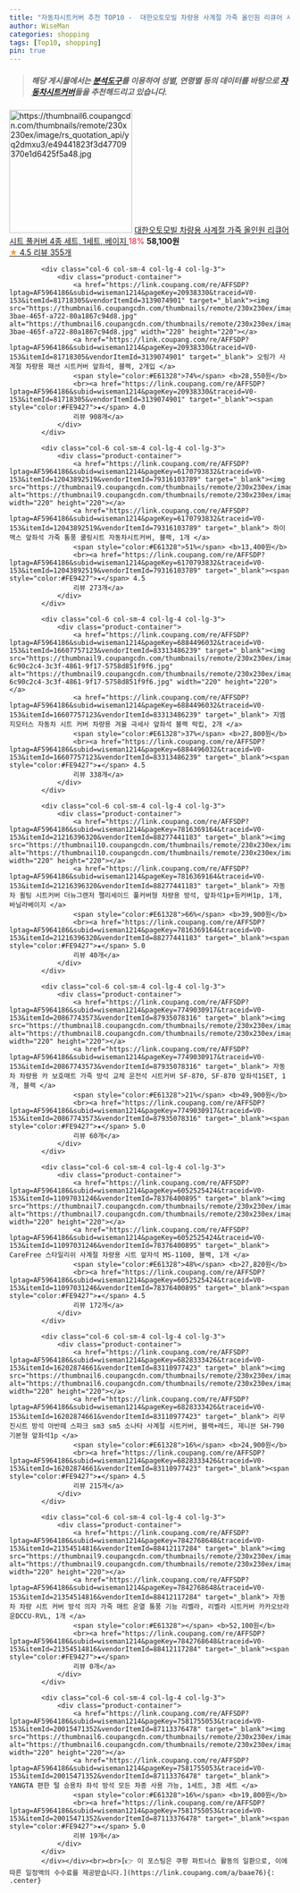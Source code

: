 ```yaml
---
title: "자동차시트커버 추천 TOP10 -  대한오토모빌 차량용 사계절 가죽 올인원 리큐어 시트 풀커버 4종 세트, 1세트, 베이지 "
author: WiseMan
categories: shopping
tags: [Top10, shopping]
pin: true
---
```


> ##### 해당 게시물에서는 [**분석도구**](https://itemscout.io/)를 이용하여 **성별**, **연령별** 등의 데이터를 바탕으로 [**자동차시트커버**](https://link.coupang.com/a/baae76)들을 추천해드리고 있습니다.
<div class="container"><div class="row">
            <div class="col-6 col-sm-4 col-lg-4 col-lg-3">
                <div class="product-container">
                    <a href="https://link.coupang.com/re/AFFSDP?lptag=AF5964186&subid=wiseman1214&pageKey=6538426446&traceid=V0-153&itemId=14560259798&vendorItemId=81802538732" target="_blank"><img src="https://thumbnail6.coupangcdn.com/thumbnails/remote/230x230ex/image/rs_quotation_api/yq2dmxu3/e49441823f3d47709370e1d6425f5a48.jpg" alt="https://thumbnail6.coupangcdn.com/thumbnails/remote/230x230ex/image/rs_quotation_api/yq2dmxu3/e49441823f3d47709370e1d6425f5a48.jpg" width="220" height="220"></a>
                    <a href="https://link.coupang.com/re/AFFSDP?lptag=AF5964186&subid=wiseman1214&pageKey=6538426446&traceid=V0-153&itemId=14560259798&vendorItemId=81802538732" target="_blank"> 대한오토모빌 차량용 사계절 가죽 올인원 리큐어 시트 풀커버 4종 세트, 1세트, 베이지 </a>
                    <span style="color:#E61328">18%</span> <b>58,100원</b>
                    <br><a href="https://link.coupang.com/re/AFFSDP?lptag=AF5964186&subid=wiseman1214&pageKey=6538426446&traceid=V0-153&itemId=14560259798&vendorItemId=81802538732" target="_blank"><span style="color:#FE9427">★</span> 4.5
                    리뷰 355개</a>
                </div>
            </div>
            
            <div class="col-6 col-sm-4 col-lg-4 col-lg-3">
                <div class="product-container">
                    <a href="https://link.coupang.com/re/AFFSDP?lptag=AF5964186&subid=wiseman1214&pageKey=20938330&traceid=V0-153&itemId=81718305&vendorItemId=3139074901" target="_blank"><img src="https://thumbnail6.coupangcdn.com/thumbnails/remote/230x230ex/image/product/image/vendoritem/2019/02/01/3139074901/d418d721-3bae-465f-a722-80a1867c94d8.jpg" alt="https://thumbnail6.coupangcdn.com/thumbnails/remote/230x230ex/image/product/image/vendoritem/2019/02/01/3139074901/d418d721-3bae-465f-a722-80a1867c94d8.jpg" width="220" height="220"></a>
                    <a href="https://link.coupang.com/re/AFFSDP?lptag=AF5964186&subid=wiseman1214&pageKey=20938330&traceid=V0-153&itemId=81718305&vendorItemId=3139074901" target="_blank"> 오링가 사계절 차량용 패션 시트커버 앞좌석, 블랙, 2개입 </a>
                    <span style="color:#E61328">74%</span> <b>28,550원</b>
                    <br><a href="https://link.coupang.com/re/AFFSDP?lptag=AF5964186&subid=wiseman1214&pageKey=20938330&traceid=V0-153&itemId=81718305&vendorItemId=3139074901" target="_blank"><span style="color:#FE9427">★</span> 4.0
                    리뷰 908개</a>
                </div>
            </div>
            
            <div class="col-6 col-sm-4 col-lg-4 col-lg-3">
                <div class="product-container">
                    <a href="https://link.coupang.com/re/AFFSDP?lptag=AF5964186&subid=wiseman1214&pageKey=6170793832&traceid=V0-153&itemId=12043892519&vendorItemId=79316103789" target="_blank"><img src="https://thumbnail9.coupangcdn.com/thumbnails/remote/230x230ex/image/rs_quotation_api/cusldlbl/8accaa59efe34cb1b26d20f21e4bb9c1.jpg" alt="https://thumbnail9.coupangcdn.com/thumbnails/remote/230x230ex/image/rs_quotation_api/cusldlbl/8accaa59efe34cb1b26d20f21e4bb9c1.jpg" width="220" height="220"></a>
                    <a href="https://link.coupang.com/re/AFFSDP?lptag=AF5964186&subid=wiseman1214&pageKey=6170793832&traceid=V0-153&itemId=12043892519&vendorItemId=79316103789" target="_blank"> 하이맥스 앞좌석 가죽 통풍 쿨링시트 자동차시트커버, 블랙, 1개 </a>
                    <span style="color:#E61328">51%</span> <b>13,400원</b>
                    <br><a href="https://link.coupang.com/re/AFFSDP?lptag=AF5964186&subid=wiseman1214&pageKey=6170793832&traceid=V0-153&itemId=12043892519&vendorItemId=79316103789" target="_blank"><span style="color:#FE9427">★</span> 4.5
                    리뷰 273개</a>
                </div>
            </div>
            
            <div class="col-6 col-sm-4 col-lg-4 col-lg-3">
                <div class="product-container">
                    <a href="https://link.coupang.com/re/AFFSDP?lptag=AF5964186&subid=wiseman1214&pageKey=6884496032&traceid=V0-153&itemId=16607757123&vendorItemId=83313486239" target="_blank"><img src="https://thumbnail9.coupangcdn.com/thumbnails/remote/230x230ex/image/retail/images/1247179782974248-6c90c2c4-3c3f-4861-9f17-5758d851f9f6.jpg" alt="https://thumbnail9.coupangcdn.com/thumbnails/remote/230x230ex/image/retail/images/1247179782974248-6c90c2c4-3c3f-4861-9f17-5758d851f9f6.jpg" width="220" height="220"></a>
                    <a href="https://link.coupang.com/re/AFFSDP?lptag=AF5964186&subid=wiseman1214&pageKey=6884496032&traceid=V0-153&itemId=16607757123&vendorItemId=83313486239" target="_blank"> 지엠지모터스 자동차 시트 커버 차량용 겨울 극세사 앞좌석 블랙 락킵, 2개 </a>
                    <span style="color:#E61328">37%</span> <b>27,800원</b>
                    <br><a href="https://link.coupang.com/re/AFFSDP?lptag=AF5964186&subid=wiseman1214&pageKey=6884496032&traceid=V0-153&itemId=16607757123&vendorItemId=83313486239" target="_blank"><span style="color:#FE9427">★</span> 4.5
                    리뷰 338개</a>
                </div>
            </div>
            
            <div class="col-6 col-sm-4 col-lg-4 col-lg-3">
                <div class="product-container">
                    <a href="https://link.coupang.com/re/AFFSDP?lptag=AF5964186&subid=wiseman1214&pageKey=7816369164&traceid=V0-153&itemId=21216396320&vendorItemId=88277441183" target="_blank"><img src="https://thumbnail10.coupangcdn.com/thumbnails/remote/230x230ex/image/vendor_inventory/fd8f/b5bc42dbb0582a145d370865aad38ac38a445a9a4589ceee197f010528d0.jpg" alt="https://thumbnail10.coupangcdn.com/thumbnails/remote/230x230ex/image/vendor_inventory/fd8f/b5bc42dbb0582a145d370865aad38ac38a445a9a4589ceee197f010528d0.jpg" width="220" height="220"></a>
                    <a href="https://link.coupang.com/re/AFFSDP?lptag=AF5964186&subid=wiseman1214&pageKey=7816369164&traceid=V0-153&itemId=21216396320&vendorItemId=88277441183" target="_blank"> 자동차 퀼팅 시트커버 더뉴그랜저 팰리세이드 풀커버형 차량용 방석, 앞좌석1p+등커버1p, 1개, 바닐라베이지 </a>
                    <span style="color:#E61328">66%</span> <b>39,900원</b>
                    <br><a href="https://link.coupang.com/re/AFFSDP?lptag=AF5964186&subid=wiseman1214&pageKey=7816369164&traceid=V0-153&itemId=21216396320&vendorItemId=88277441183" target="_blank"><span style="color:#FE9427">★</span> 5.0
                    리뷰 40개</a>
                </div>
            </div>
            
            <div class="col-6 col-sm-4 col-lg-4 col-lg-3">
                <div class="product-container">
                    <a href="https://link.coupang.com/re/AFFSDP?lptag=AF5964186&subid=wiseman1214&pageKey=7749030917&traceid=V0-153&itemId=20867743573&vendorItemId=87935078316" target="_blank"><img src="https://thumbnail8.coupangcdn.com/thumbnails/remote/230x230ex/image/vendor_inventory/6006/58a8f633bc9ff07829f14ccb38ed0033b3e77b17634e9bea22ca519b8828.jpg" alt="https://thumbnail8.coupangcdn.com/thumbnails/remote/230x230ex/image/vendor_inventory/6006/58a8f633bc9ff07829f14ccb38ed0033b3e77b17634e9bea22ca519b8828.jpg" width="220" height="220"></a>
                    <a href="https://link.coupang.com/re/AFFSDP?lptag=AF5964186&subid=wiseman1214&pageKey=7749030917&traceid=V0-153&itemId=20867743573&vendorItemId=87935078316" target="_blank"> 자동차 차량용 카 보호매트 가죽 방석 교체 운전석 시트커버 SF-870, SF-870 앞좌석1SET, 1개, 블랙 </a>
                    <span style="color:#E61328">21%</span> <b>49,900원</b>
                    <br><a href="https://link.coupang.com/re/AFFSDP?lptag=AF5964186&subid=wiseman1214&pageKey=7749030917&traceid=V0-153&itemId=20867743573&vendorItemId=87935078316" target="_blank"><span style="color:#FE9427">★</span> 5.0
                    리뷰 60개</a>
                </div>
            </div>
            
            <div class="col-6 col-sm-4 col-lg-4 col-lg-3">
                <div class="product-container">
                    <a href="https://link.coupang.com/re/AFFSDP?lptag=AF5964186&subid=wiseman1214&pageKey=6052525424&traceid=V0-153&itemId=11097031246&vendorItemId=78376400895" target="_blank"><img src="https://thumbnail7.coupangcdn.com/thumbnails/remote/230x230ex/image/rs_quotation_api/yan6tj7v/c2ff01c769e34faaa5a44c7425f4f049.jpg" alt="https://thumbnail7.coupangcdn.com/thumbnails/remote/230x230ex/image/rs_quotation_api/yan6tj7v/c2ff01c769e34faaa5a44c7425f4f049.jpg" width="220" height="220"></a>
                    <a href="https://link.coupang.com/re/AFFSDP?lptag=AF5964186&subid=wiseman1214&pageKey=6052525424&traceid=V0-153&itemId=11097031246&vendorItemId=78376400895" target="_blank"> CareFree 스타일리쉬 사계절 차량용 시트 앞자석 MS-1100, 블랙, 1개 </a>
                    <span style="color:#E61328">48%</span> <b>27,820원</b>
                    <br><a href="https://link.coupang.com/re/AFFSDP?lptag=AF5964186&subid=wiseman1214&pageKey=6052525424&traceid=V0-153&itemId=11097031246&vendorItemId=78376400895" target="_blank"><span style="color:#FE9427">★</span> 4.5
                    리뷰 172개</a>
                </div>
            </div>
            
            <div class="col-6 col-sm-4 col-lg-4 col-lg-3">
                <div class="product-container">
                    <a href="https://link.coupang.com/re/AFFSDP?lptag=AF5964186&subid=wiseman1214&pageKey=6828333426&traceid=V0-153&itemId=16202874661&vendorItemId=83110977423" target="_blank"><img src="https://thumbnail6.coupangcdn.com/thumbnails/remote/230x230ex/image/vendor_inventory/0800/4e0352b76840a66ee6eeea5f502868d8367cbcde517ac657818a109f5d8c.jpg" alt="https://thumbnail6.coupangcdn.com/thumbnails/remote/230x230ex/image/vendor_inventory/0800/4e0352b76840a66ee6eeea5f502868d8367cbcde517ac657818a109f5d8c.jpg" width="220" height="220"></a>
                    <a href="https://link.coupang.com/re/AFFSDP?lptag=AF5964186&subid=wiseman1214&pageKey=6828333426&traceid=V0-153&itemId=16202874661&vendorItemId=83110977423" target="_blank"> 리무진시트 방석 아반떼 스파크 sm3 sm5 소나타 사계절 시트커버, 블랙+레드, 제니븐 SH-790 기본형 앞좌석1p </a>
                    <span style="color:#E61328">16%</span> <b>24,900원</b>
                    <br><a href="https://link.coupang.com/re/AFFSDP?lptag=AF5964186&subid=wiseman1214&pageKey=6828333426&traceid=V0-153&itemId=16202874661&vendorItemId=83110977423" target="_blank"><span style="color:#FE9427">★</span> 4.5
                    리뷰 215개</a>
                </div>
            </div>
            
            <div class="col-6 col-sm-4 col-lg-4 col-lg-3">
                <div class="product-container">
                    <a href="https://link.coupang.com/re/AFFSDP?lptag=AF5964186&subid=wiseman1214&pageKey=7842768648&traceid=V0-153&itemId=21354514816&vendorItemId=88412117284" target="_blank"><img src="https://thumbnail9.coupangcdn.com/thumbnails/remote/230x230ex/image/vendor_inventory/d407/48003aed8d9d7926e13c30fdd49fc4c99f9d58d5d73596951f55511d9fdc.jpg" alt="https://thumbnail9.coupangcdn.com/thumbnails/remote/230x230ex/image/vendor_inventory/d407/48003aed8d9d7926e13c30fdd49fc4c99f9d58d5d73596951f55511d9fdc.jpg" width="220" height="220"></a>
                    <a href="https://link.coupang.com/re/AFFSDP?lptag=AF5964186&subid=wiseman1214&pageKey=7842768648&traceid=V0-153&itemId=21354514816&vendorItemId=88412117284" target="_blank"> 자동차 차량 시트 커버 방석 의자 가죽 매트 온열 통풍 기능 리벨라, 리벨라 시트커버 카카오브라운DCCU-RVL, 1개 </a>
                    <span style="color:#E61328"></span> <b>52,100원</b>
                    <br><a href="https://link.coupang.com/re/AFFSDP?lptag=AF5964186&subid=wiseman1214&pageKey=7842768648&traceid=V0-153&itemId=21354514816&vendorItemId=88412117284" target="_blank"><span style="color:#FE9427">★</span> 
                    리뷰 0개</a>
                </div>
            </div>
            
            <div class="col-6 col-sm-4 col-lg-4 col-lg-3">
                <div class="product-container">
                    <a href="https://link.coupang.com/re/AFFSDP?lptag=AF5964186&subid=wiseman1214&pageKey=7581755053&traceid=V0-153&itemId=20015471352&vendorItemId=87113376478" target="_blank"><img src="https://thumbnail6.coupangcdn.com/thumbnails/remote/230x230ex/image/vendor_inventory/5f83/8d4f6ff1e471f4c0dfe30455fa12f5f8ebcf1ac83b19269cdce08d7f438d.jpg" alt="https://thumbnail6.coupangcdn.com/thumbnails/remote/230x230ex/image/vendor_inventory/5f83/8d4f6ff1e471f4c0dfe30455fa12f5f8ebcf1ac83b19269cdce08d7f438d.jpg" width="220" height="220"></a>
                    <a href="https://link.coupang.com/re/AFFSDP?lptag=AF5964186&subid=wiseman1214&pageKey=7581755053&traceid=V0-153&itemId=20015471352&vendorItemId=87113376478" target="_blank"> YANGTA 편한 털 승용차 좌석 방석 모든 차종 사용 가능, 1세트, 3종 세트 </a>
                    <span style="color:#E61328">16%</span> <b>19,800원</b>
                    <br><a href="https://link.coupang.com/re/AFFSDP?lptag=AF5964186&subid=wiseman1214&pageKey=7581755053&traceid=V0-153&itemId=20015471352&vendorItemId=87113376478" target="_blank"><span style="color:#FE9427">★</span> 5.0
                    리뷰 19개</a>
                </div>
            </div>
            </div></div><br><br>[👉 이 포스팅은 쿠팡 파트너스 활동의 일환으로, 이에 따른 일정액의 수수료를 제공받습니다.](https://link.coupang.com/a/baae76){: .center}